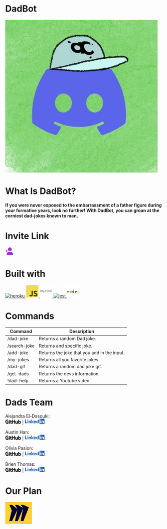 # DadBot
![DadBoTIcon](./public/DAD-BOT-LOGO.jpg)

# What Is DadBot?
**If you were never exposed to the embarrassment of a father figure during your formative years, look no further! With DadBot, you can groan at the corniest dad-jokes known to man.**

# Invite Link <br>
<a href="https://discord.com/api/oauth2/authorize?client_id=1012796022885453844&permissions=2147486720&scope=applications.commands%20bot"><img src="./public/invite.png" width="25"/></a>

# Built with 

<p align="left"> <a href="https://heroku.com" target="_blank" rel="noreferrer"> <img src="https://www.vectorlogo.zone/logos/heroku/heroku-icon.svg" alt="heroku" width="40" height="40"/> </a> <a href="https://developer.mozilla.org/en-US/docs/Web/JavaScript" target="_blank" rel="noreferrer"> <img src="https://raw.githubusercontent.com/devicons/devicon/master/icons/javascript/javascript-original.svg" alt="javascript" width="40" height="40"/> </a> <a href="https://expressjs.com" target="_blank" rel="noreferrer"> <img src="https://raw.githubusercontent.com/devicons/devicon/master/icons/express/express-original-wordmark.svg" alt="express" width="40" height="40"/> </a> <a href="https://jestjs.io" target="_blank" rel="noreferrer"> <img src="https://www.vectorlogo.zone/logos/jestjsio/jestjsio-icon.svg" alt="jest" width="40" height="40"/> </a> <a href="https://nodejs.org" target="_blank" rel="noreferrer"> <img src="https://raw.githubusercontent.com/devicons/devicon/master/icons/nodejs/nodejs-original-wordmark.svg" alt="nodejs" width="40" height="40"/> </a> </p>

# Commands

Command|Description 
--- | ---
/dad-joke|Returns a random Dad joke.
/search-joke|Returns and specific joke. 
/add-joke|Returns the joke that you add in the input.
/my-jokes|Returns all you favorite jokes.
/dad-gif|Returns a random dad joke gif.
/get-dads|Returns the devs information.
!dad-help|Returns a Youtube video.


# Dads Team 


Alejandra El-Dasouki: <br>
<a href="https://github.com/Alejae1998"><img src="./public/GitHub_Logo.png" width="50"/></a> | <a href="https://www.linkedin.com/in/alejandrael-dasouki/"><img src="./public/LI-Logo.png" width="65" height="17"/></a>

Austin Han: <br>
<a href="https://github.com/austinbhan"><img src="./public/GitHub_Logo.png" width="50"/></a> | <a href="https://www.linkedin.com/in/austin-han-740a69157/"><img src="./public/LI-Logo.png" width="65" height="17"/></a>

Olivia Pasion: <br>
<a href="https://github.com/Olivia-Pasion"><img src="./public/GitHub_Logo.png" width="50"/></a> | <a href="https://www.linkedin.com/in/olivia-pasion/"><img src="./public/LI-Logo.png" width="65" height="17"/></a>

Brien Thomas: <br> 
<a href="https://github.com/briensthomas"><img src="./public/GitHub_Logo.png" width="50"/></a> | <a href="https://www.linkedin.com/in/brien-thomas/"><img src="./public/LI-Logo.png" width="65" height="17"/></a>


# Our Plan
<a href="https://miro.com/app/board/uXjVPcbFIzY=/"><img src="./public/miro-logo.svg" width="85" height="70"/></a>


